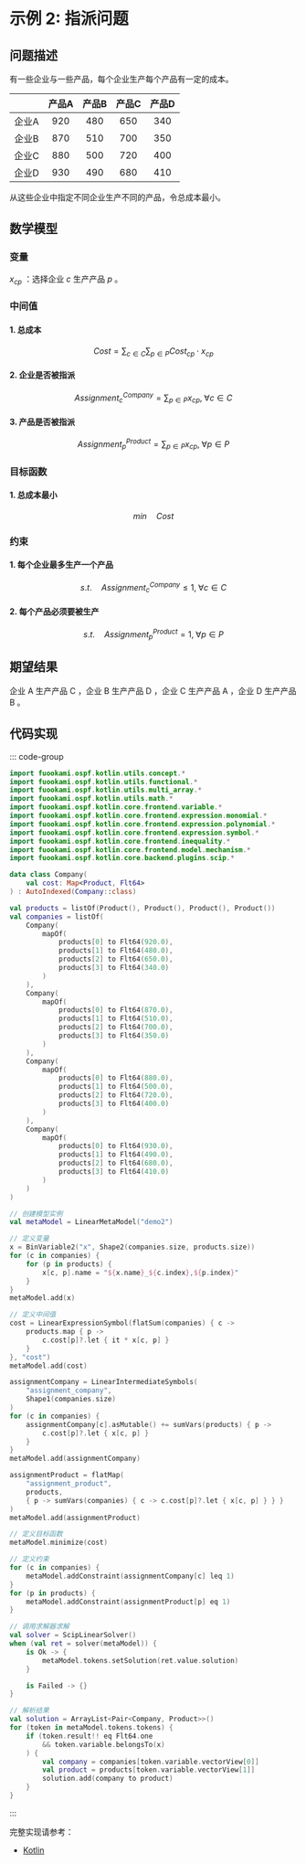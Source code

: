 # 示例 2: 指派问题

## 问题描述

有一些企业与一些产品，每个企业生产每个产品有一定的成本。

|       | 产品A | 产品B | 产品C | 产品D |
| :---: | :---: | :---: | :---: | :---: |
| 企业A | $920$ | $480$ | $650$ | $340$ |
| 企业B | $870$ | $510$ | $700$ | $350$ |
| 企业C | $880$ | $500$ | $720$ | $400$ |
| 企业D | $930$ | $490$ | $680$ | $410$ |

从这些企业中指定不同企业生产不同的产品，令总成本最小。

## 数学模型

### 变量

$x_{cp}$ ：选择企业 $c$ 生产产品 $p$ 。

### 中间值

#### 1. 总成本

$$
Cost = \sum_{c \in C} \sum_{p \in P} Cost_{cp} \cdot x_{cp}
$$

#### 2. 企业是否被指派

$$
Assignment^{Company}_{c} = \sum_{p \in P} x_{cp}, \; \forall c \in C
$$

#### 3. 产品是否被指派

$$
Assignment^{Product}_{p} = \sum_{p \in P} x_{cp}, \; \forall p \in P
$$

### 目标函数

#### 1. 总成本最小

$$
min \quad Cost
$$

### 约束

#### 1. 每个企业最多生产一个产品

$$
s.t. \quad Assignment^{Company}_{c} \leq 1, \; \forall c \in C
$$

#### 2. 每个产品必须要被生产

$$
s.t. \quad Assignment^{Product}_{p} = 1, \; \forall p \in P
$$

## 期望结果

企业 A 生产产品 C ，企业 B 生产产品 D ，企业 C 生产产品 A ，企业 D 生产产品 B 。

## 代码实现

::: code-group

```kotlin
import fuookami.ospf.kotlin.utils.concept.*
import fuookami.ospf.kotlin.utils.functional.*
import fuookami.ospf.kotlin.utils.multi_array.*
import fuookami.ospf.kotlin.utils.math.*
import fuookami.ospf.kotlin.core.frontend.variable.*
import fuookami.ospf.kotlin.core.frontend.expression.monomial.*
import fuookami.ospf.kotlin.core.frontend.expression.polynomial.*
import fuookami.ospf.kotlin.core.frontend.expression.symbol.*
import fuookami.ospf.kotlin.core.frontend.inequality.*
import fuookami.ospf.kotlin.core.frontend.model.mechanism.*
import fuookami.ospf.kotlin.core.backend.plugins.scip.*

data class Company(
    val cost: Map<Product, Flt64>
) : AutoIndexed(Company::class)

val products = listOf(Product(), Product(), Product(), Product())
val companies = listOf(
    Company(
        mapOf(
            products[0] to Flt64(920.0),
            products[1] to Flt64(480.0),
            products[2] to Flt64(650.0),
            products[3] to Flt64(340.0)
        )
    ),
    Company(
        mapOf(
            products[0] to Flt64(870.0),
            products[1] to Flt64(510.0),
            products[2] to Flt64(700.0),
            products[3] to Flt64(350.0)
        )
    ),
    Company(
        mapOf(
            products[0] to Flt64(880.0),
            products[1] to Flt64(500.0),
            products[2] to Flt64(720.0),
            products[3] to Flt64(400.0)
        )
    ),
    Company(
        mapOf(
            products[0] to Flt64(930.0),
            products[1] to Flt64(490.0),
            products[2] to Flt64(680.0),
            products[3] to Flt64(410.0)
        )
    )
)

// 创建模型实例
val metaModel = LinearMetaModel("demo2")

// 定义变量
x = BinVariable2("x", Shape2(companies.size, products.size))
for (c in companies) {
    for (p in products) {
        x[c, p].name = "${x.name}_${c.index},${p.index}"
    }
}
metaModel.add(x)

// 定义中间值
cost = LinearExpressionSymbol(flatSum(companies) { c ->
    products.map { p ->
        c.cost[p]?.let { it * x[c, p] }
    }
}, "cost")
metaModel.add(cost)

assignmentCompany = LinearIntermediateSymbols(
    "assignment_company",
    Shape1(companies.size)
)
for (c in companies) {
    assignmentCompany[c].asMutable() += sumVars(products) { p -> 
        c.cost[p]?.let { x[c, p] } 
    }
}
metaModel.add(assignmentCompany)

assignmentProduct = flatMap(
    "assignment_product",
    products,
    { p -> sumVars(companies) { c -> c.cost[p]?.let { x[c, p] } } }
)
metaModel.add(assignmentProduct)

// 定义目标函数
metaModel.minimize(cost)

// 定义约束
for (c in companies) {
    metaModel.addConstraint(assignmentCompany[c] leq 1)
}
for (p in products) {
    metaModel.addConstraint(assignmentProduct[p] eq 1)
}

// 调用求解器求解
val solver = ScipLinearSolver()
when (val ret = solver(metaModel)) {
    is Ok -> {
        metaModel.tokens.setSolution(ret.value.solution)
    }

    is Failed -> {}
}

// 解析结果
val solution = ArrayList<Pair<Company, Product>>()
for (token in metaModel.tokens.tokens) {
    if (token.result!! eq Flt64.one
        && token.variable.belongsTo(x)
    ) {
        val company = companies[token.variable.vectorView[0]]
        val product = products[token.variable.vectorView[1]]
        solution.add(company to product)
    }
}

```

:::

完整实现请参考：

- [Kotlin](https://github.com/fuookami/ospf/blob/main/examples/ospf-kotlin-example/src/main/fuookami/ospf/kotlin/example/core_demo/Demo2.kt)
